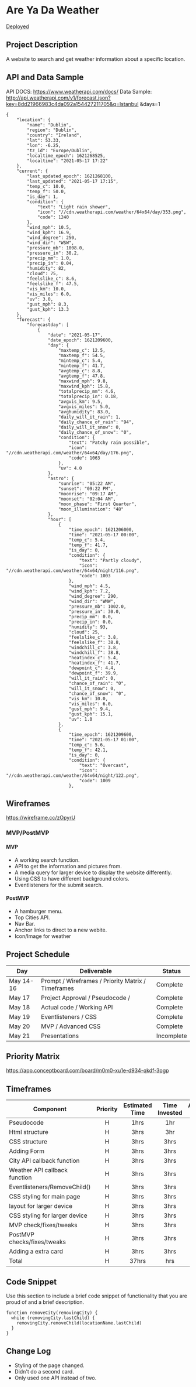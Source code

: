 
# Are Ya Da Weather
[Deployed](https://arybyt.github.io/Are-Ya-Da-Weather/)
## Project Description
A website to search and get weather information about a specific location.
## API and Data Sample
API DOCS: https://www.weatherapi.com/docs/
Data Sample: http://api.weatherapi.com/v1/forecast.json?key=8dd21966983c4da092a154427211705&q=Istanbul &days=1
```
{
    "location": {
        "name": "Dublin",
        "region": "Dublin",
        "country": "Ireland",
        "lat": 53.33,
        "lon": -6.25,
        "tz_id": "Europe/Dublin",
        "localtime_epoch": 1621268525,
        "localtime": "2021-05-17 17:22"
    },
    "current": {
        "last_updated_epoch": 1621268100,
        "last_updated": "2021-05-17 17:15",
        "temp_c": 10.0,
        "temp_f": 50.0,
        "is_day": 1,
        "condition": {
            "text": "Light rain shower",
            "icon": "//cdn.weatherapi.com/weather/64x64/day/353.png",
            "code": 1240
        },
        "wind_mph": 10.5,
        "wind_kph": 16.9,
        "wind_degree": 250,
        "wind_dir": "WSW",
        "pressure_mb": 1008.0,
        "pressure_in": 30.2,
        "precip_mm": 1.0,
        "precip_in": 0.04,
        "humidity": 82,
        "cloud": 75,
        "feelslike_c": 8.6,
        "feelslike_f": 47.5,
        "vis_km": 10.0,
        "vis_miles": 6.0,
        "uv": 3.0,
        "gust_mph": 8.3,
        "gust_kph": 13.3
    },
    "forecast": {
        "forecastday": [
            {
                "date": "2021-05-17",
                "date_epoch": 1621209600,
                "day": {
                    "maxtemp_c": 12.5,
                    "maxtemp_f": 54.5,
                    "mintemp_c": 5.4,
                    "mintemp_f": 41.7,
                    "avgtemp_c": 8.8,
                    "avgtemp_f": 47.8,
                    "maxwind_mph": 9.8,
                    "maxwind_kph": 15.8,
                    "totalprecip_mm": 4.6,
                    "totalprecip_in": 0.18,
                    "avgvis_km": 9.5,
                    "avgvis_miles": 5.0,
                    "avghumidity": 83.0,
                    "daily_will_it_rain": 1,
                    "daily_chance_of_rain": "94",
                    "daily_will_it_snow": 0,
                    "daily_chance_of_snow": "0",
                    "condition": {
                        "text": "Patchy rain possible",
                        "icon": "//cdn.weatherapi.com/weather/64x64/day/176.png",
                        "code": 1063
                    },
                    "uv": 4.0
                },
                "astro": {
                    "sunrise": "05:22 AM",
                    "sunset": "09:22 PM",
                    "moonrise": "09:17 AM",
                    "moonset": "02:04 AM",
                    "moon_phase": "First Quarter",
                    "moon_illumination": "48"
                },
                "hour": [
                    {
                        "time_epoch": 1621206000,
                        "time": "2021-05-17 00:00",
                        "temp_c": 5.4,
                        "temp_f": 41.7,
                        "is_day": 0,
                        "condition": {
                            "text": "Partly cloudy",
                            "icon": "//cdn.weatherapi.com/weather/64x64/night/116.png",
                            "code": 1003
                        },
                        "wind_mph": 4.5,
                        "wind_kph": 7.2,
                        "wind_degree": 290,
                        "wind_dir": "WNW",
                        "pressure_mb": 1002.0,
                        "pressure_in": 30.0,
                        "precip_mm": 0.0,
                        "precip_in": 0.0,
                        "humidity": 93,
                        "cloud": 25,
                        "feelslike_c": 3.8,
                        "feelslike_f": 38.8,
                        "windchill_c": 3.8,
                        "windchill_f": 38.8,
                        "heatindex_c": 5.4,
                        "heatindex_f": 41.7,
                        "dewpoint_c": 4.4,
                        "dewpoint_f": 39.9,
                        "will_it_rain": 0,
                        "chance_of_rain": "0",
                        "will_it_snow": 0,
                        "chance_of_snow": "0",
                        "vis_km": 10.0,
                        "vis_miles": 6.0,
                        "gust_mph": 9.4,
                        "gust_kph": 15.1,
                        "uv": 1.0
                    },
                    {
                        "time_epoch": 1621209600,
                        "time": "2021-05-17 01:00",
                        "temp_c": 5.6,
                        "temp_f": 42.1,
                        "is_day": 0,
                        "condition": {
                            "text": "Overcast",
                            "icon": "//cdn.weatherapi.com/weather/64x64/night/122.png",
                            "code": 1009
                        },
```

## Wireframes
https://wireframe.cc/zOpyrU

### MVP/PostMVP

#### MVP 
- A working search function.
- API to get the information and pictures from.
- A media query for larger device to display the website differently.
- Using CSS to have different background colors.
- Eventlisteners for the submit search.

#### PostMVP  
- A hamburger menu.
- Top Cities API.
- Nav Bar.
- Anchor links to direct to a new webite.
- Icon/Image for weather 

## Project Schedule

|  Day | Deliverable | Status
|---|---| ---|
|May 14-16| Prompt / Wireframes / Priority Matrix / Timeframes | Complete
|May 17| Project Approval / Pseudocode / | Complete
|May 18| Actual code / Working API  | Complete
|May 19| Eventlisteners / CSS  | Complete
|May 20| MVP / Advanced CSS | Complete
|May 21| Presentations | Incomplete

## Priority Matrix

https://app.conceptboard.com/board/m0m0-xu1e-d934-qkdf-3pgp

## Timeframes

| Component | Priority | Estimated Time | Time Invested | Actual Time |
| --- | :---: |  :---: | :---: | :---: |
| Pseudocode | H | 1hrs| 1hr |  |
| Html structure | H | 3hrs| 3hr | 2hrs |
| CSS structure | H | 3hrs| 3hrs | 3hrs |
| Adding Form | H | 3hrs| 3hrs | 2hrs |
| City API callback function | H | 3hrs| 3hrs | 4hrs |
| Weather API callback function | H | 3hrs| 3hrs | 4hrs |
| Eventlisteners/RemoveChild()| H | 3hrs| 3hrs | 3hrs |
| CSS styling for main page| H | 3hrs| 3hrs | 5hrs |
| layout for larger device  | H | 3hrs| 3hrs | 1hrs |
| CSS styling for larger device | H | 3hrs| 3hrs | 2hrs |
| MVP check/fixes/tweaks| H | 3hrs| 3hrs | 4hrs |
| PostMVP checks/fixes/tweaks| H | 3hrs| 3hrs | 4hrs |
| Adding a extra card | H | 3hrs| 3hrs | 2hrs |
| Total | H | 37hrs| hrs | hrs |

## Code Snippet

Use this section to include a brief code snippet of functionality that you are proud of and a brief description.  

```
function removeCity(removingCity) {
  while (removingCity.lastChild) {
    removingCity.removeChild(locationName.lastChild)
  }
}
```

## Change Log
 - Styling of the page changed.
 - Didn't do a second card.
 - Only used one API instead of two.
